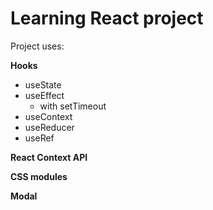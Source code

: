 # Learning React project
Project uses:

**Hooks**
- useState
- useEffect
  - with setTimeout
- useContext
- useReducer
- useRef

**React Context API**

**CSS modules**

**Modal**
